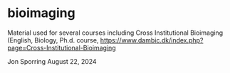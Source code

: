 # bioimaging
Material used for several courses including Cross Institutional Bioimaging (English, Biology, Ph.d. course, https://www.dambic.dk/index.php?page=Cross-Institutional-Bioimaging

Jon Sporring
August 22, 2024
